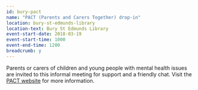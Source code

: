 ```yaml
---
id: bury-pact
name: "PACT (Parents and Carers Together) drop-in"
location: bury-st-edmunds-library
location-text: Bury St Edmunds Library
event-start-date: 2018-03-19
event-start-time: 1000
event-end-time: 1200
breadcrumb: y
---
```


Parents or carers of children and young people with mental health issues are invited to this informal meeting for support and a friendly chat. Visit the [PACT website](https://www.parentsandcarerstogether.uk/) for more information.

